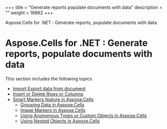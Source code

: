 +++
title = "Generate reports populate documents with data" 
description = "" 
weight = 16862 
+++

Aspose.Cells for .NET : Generate reports, populate documents with data  

# Aspose.Cells for .NET : Generate reports, populate documents with data


This section includes the following topics

*   [Import Export data from document](https://docs2.aspose.com/cells/net/plugins/asposecellsforopenxml/missingfeaturesinopenxml/generatereportspopulatedocumentswithdata/import+export+data+from+document)
*   [Insert or Delete Rows or Columns](https://docs2.aspose.com/cells/net/plugins/asposecellsforopenxml/missingfeaturesinopenxml/generatereportspopulatedocumentswithdata/insert+or+delete+rows+or+columns)
*   [Smart Markers feature in Aspose.Cells](https://docs2.aspose.com/cells/net/plugins/asposecellsforopenxml/missingfeaturesinopenxml/generatereportspopulatedocumentswithdata/smartmarkersfeatureinasposecells/)
    *   [Grouping Data in Aspose.Cells](https://docs2.aspose.com/cells/net/plugins/asposecellsforopenxml/missingfeaturesinopenxml/generatereportspopulatedocumentswithdata/smartmarkersfeatureinasposecells/grouping+data+in+aspose.cells)
    *   [Image Markers in Aspose.Cells](https://docs2.aspose.com/cells/net/plugins/asposecellsforopenxml/missingfeaturesinopenxml/generatereportspopulatedocumentswithdata/smartmarkersfeatureinasposecells/image+markers+in+aspose.cells)
    *   [Using Anonymous Types or Custom Objects in Aspose.Cells](https://docs2.aspose.com/cells/net/plugins/asposecellsforopenxml/missingfeaturesinopenxml/generatereportspopulatedocumentswithdata/smartmarkersfeatureinasposecells/using+anonymous+types+or+custom+objects+in+aspose.cells)
    *   [Using Nested Objects in Aspose.Cells](https://docs2.aspose.com/cells/net/plugins/asposecellsforopenxml/missingfeaturesinopenxml/generatereportspopulatedocumentswithdata/smartmarkersfeatureinasposecells/using+nested+objects+in+aspose.cells)

